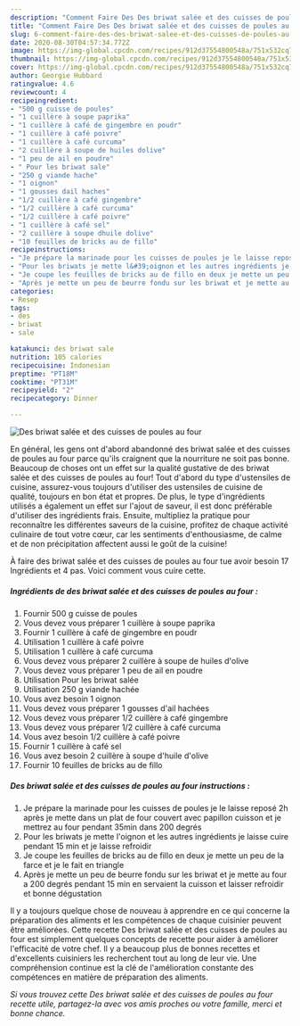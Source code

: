 ```yaml
---
description: "Comment Faire Des Des briwat salée et des cuisses de poules au four"
title: "Comment Faire Des Des briwat salée et des cuisses de poules au four"
slug: 6-comment-faire-des-des-briwat-salee-et-des-cuisses-de-poules-au-four
date: 2020-08-30T04:57:34.772Z
image: https://img-global.cpcdn.com/recipes/912d37554800548a/751x532cq70/des-briwat-salee-et-des-cuisses-de-poules-au-four-photo-principale-de-la-recette.jpg
thumbnail: https://img-global.cpcdn.com/recipes/912d37554800548a/751x532cq70/des-briwat-salee-et-des-cuisses-de-poules-au-four-photo-principale-de-la-recette.jpg
cover: https://img-global.cpcdn.com/recipes/912d37554800548a/751x532cq70/des-briwat-salee-et-des-cuisses-de-poules-au-four-photo-principale-de-la-recette.jpg
author: Georgie Hubbard
ratingvalue: 4.6
reviewcount: 4
recipeingredient:
- "500 g cuisse de poules"
- "1 cuillère à soupe paprika"
- "1 cuillère à café de gingembre en poudr"
- "1 cuillère à café poivre"
- "1 cuillère à café curcuma"
- "2 cuillère à soupe de huiles dolive"
- "1 peu de ail en poudre"
- " Pour les briwat sale"
- "250 g viande hache"
- "1 oignon"
- "1 gousses dail haches"
- "1/2 cuillère à café gingembre"
- "1/2 cuillère à café curcuma"
- "1/2 cuillère à café poivre"
- "1 cuillère à café sel"
- "2 cuillère à soupe dhuile dolive"
- "10 feuilles de bricks au de fillo"
recipeinstructions:
- "Je prépare la marinade pour les cuisses de poules je le laisse reposé 2h après je mette dans un plat de four couvert avec papillon cuisson et je mettrez au four pendant 35min dans 200 degrés"
- "Pour les briwats je mette l&#39;oignon et les autres ingrédients je laisse cuire pendant 15 min et je laisse refroidir"
- "Je coupe les feuilles de bricks au de fillo en deux je mette un peu de la farce et je le fait en triangle"
- "Après je mette un peu de beurre fondu sur les briwat et je mette au four a 200 degrés pendant 15 min en servaient la cuisson et laisser refroidir et bonne dégustation"
categories:
- Resep
tags:
- des
- briwat
- sale

katakunci: des briwat sale 
nutrition: 105 calories
recipecuisine: Indonesian
preptime: "PT18M"
cooktime: "PT31M"
recipeyield: "2"
recipecategory: Dinner

---
```



![Des briwat salée et des cuisses de poules au four](https://img-global.cpcdn.com/recipes/912d37554800548a/751x532cq70/des-briwat-salee-et-des-cuisses-de-poules-au-four-photo-principale-de-la-recette.jpg)

En général, les gens ont d'abord abandonné des briwat salée et des cuisses de poules au four parce qu'ils craignent que la nourriture ne soit pas bonne. Beaucoup de choses ont un effet sur la qualité gustative de des briwat salée et des cuisses de poules au four! Tout d'abord du type d'ustensiles de cuisine, assurez-vous toujours d'utiliser des ustensiles de cuisine de qualité, toujours en bon état et propres. De plus, le type d'ingrédients utilisés a également un effet sur l'ajout de saveur, il est donc préférable d'utiliser des ingrédients frais. Ensuite, multipliez la pratique pour reconnaître les différentes saveurs de la cuisine, profitez de chaque activité culinaire de tout votre cœur, car les sentiments d'enthousiasme, de calme et de non précipitation affectent aussi le goût de la cuisine!

<!--inarticleads1-->

À faire des briwat salée et des cuisses de poules au four tue avoir besoin 17 Ingrédients et 4 pas. Voici comment vous cuire cette.

##### Ingrédients de des briwat salée et des cuisses de poules au four :

1. Fournir 500 g cuisse de poules
1. Vous devez vous préparer 1 cuillère à soupe paprika
1. Fournir 1 cuillère à café de gingembre en poudr
1. Utilisation 1 cuillère à café poivre
1. Utilisation 1 cuillère à café curcuma
1. Vous devez vous préparer 2 cuillère à soupe de huiles d&#39;olive
1. Vous devez vous préparer 1 peu de ail en poudre
1. Utilisation  Pour les briwat salée
1. Utilisation 250 g viande hachée
1. Vous avez besoin 1 oignon
1. Vous devez vous préparer 1 gousses d&#39;ail hachées
1. Vous devez vous préparer 1/2 cuillère à café gingembre
1. Vous devez vous préparer 1/2 cuillère à café curcuma
1. Vous avez besoin 1/2 cuillère à café poivre
1. Fournir 1 cuillère à café sel
1. Vous avez besoin 2 cuillère à soupe d&#39;huile d&#39;olive
1. Fournir 10 feuilles de bricks au de fillo




<!--inarticleads2-->

##### Des briwat salée et des cuisses de poules au four instructions :

1. Je prépare la marinade pour les cuisses de poules je le laisse reposé 2h après je mette dans un plat de four couvert avec papillon cuisson et je mettrez au four pendant 35min dans 200 degrés
1. Pour les briwats je mette l&#39;oignon et les autres ingrédients je laisse cuire pendant 15 min et je laisse refroidir
1. Je coupe les feuilles de bricks au de fillo en deux je mette un peu de la farce et je le fait en triangle
1. Après je mette un peu de beurre fondu sur les briwat et je mette au four a 200 degrés pendant 15 min en servaient la cuisson et laisser refroidir et bonne dégustation




<!--inarticleads1-->

<p>
Il y a toujours quelque chose de nouveau à apprendre en ce qui concerne la préparation des aliments et les compétences de chaque cuisinier peuvent être améliorées. Cette recette Des briwat salée et des cuisses de poules au four est simplement quelques concepts de recette pour aider à améliorer l'efficacité de votre chef. Il y a beaucoup plus de bonnes recettes et d'excellents cuisiniers les recherchent tout au long de leur vie. Une compréhension continue est la clé de l'amélioration constante des compétences en matière de préparation des aliments.
</p>

<p>
<i>Si vous trouvez cette Des briwat salée et des cuisses de poules au four recette utile, partagez-la avec vos amis proches ou votre famille, merci et bonne chance.</i>
</p>
